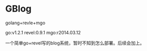 GBlog
=====

golang+revle+mgo

go:v1.2.1
revel:0.9.1 
mgo:r2014.03.12

一个简单go+revel写的blog系统，暂时不知到怎么部署。后续会加上。
